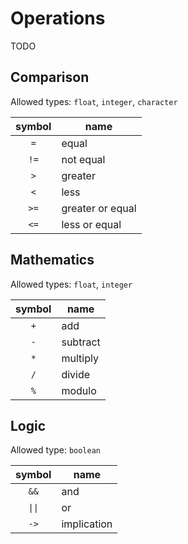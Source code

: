 # Operations

TODO

## Comparison

Allowed types: `float`, `integer`, `character`

| symbol | name             |
|:------:|------------------|
|  `=`   | equal            |
|  `!=`  | not equal        |
|  `>`   | greater          |
|  `<`   | less             |
|  `>=`  | greater or equal |
|  `<=`  | less or equal    |

## Mathematics

Allowed types: `float`, `integer`

| symbol | name     |
|:------:|----------|
|  `+`   | add      |
|  `-`   | subtract |
|  `*`   | multiply |
|  `/`   | divide   |
|  `%`   | modulo   |

## Logic

Allowed type: `boolean`

|          symbol           | name        |
|:-------------------------:|-------------|
|           `&&`            | and         |
| <code>&#124;&#124;</code> | or          |
|           `->`            | implication |

